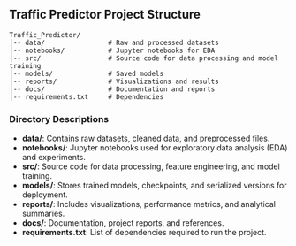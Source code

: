 ## Traffic Predictor Project Structure

```
Traffic_Predictor/
│-- data/                # Raw and processed datasets
│-- notebooks/           # Jupyter notebooks for EDA 
│-- src/                 # Source code for data processing and model training
│-- models/              # Saved models
│-- reports/             # Visualizations and results
│-- docs/                # Documentation and reports
│-- requirements.txt     # Dependencies
```

### Directory Descriptions
- **data/**: Contains raw datasets, cleaned data, and preprocessed files.
- **notebooks/**: Jupyter notebooks used for exploratory data analysis (EDA) and experiments.
- **src/**: Source code for data processing, feature engineering, and model training.
- **models/**: Stores trained models, checkpoints, and serialized versions for deployment.
- **reports/**: Includes visualizations, performance metrics, and analytical summaries.
- **docs/**: Documentation, project reports, and references.
- **requirements.txt**: List of dependencies required to run the project.
